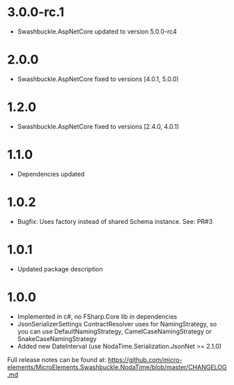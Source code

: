 # 3.0.0-rc.1
- Swashbuckle.AspNetCore updated to version 5.0.0-rc4

# 2.0.0
- Swashbuckle.AspNetCore fixed to versions [4.0.1, 5.0.0)

# 1.2.0
- Swashbuckle.AspNetCore fixed to versions [2.4.0, 4.0.1)

# 1.1.0
- Dependencies updated

# 1.0.2
- Bugfix: Uses factory instead of shared Schema instance. See: PR#3

# 1.0.1
- Updated package description

# 1.0.0
- Implemented in c#, no FSharp.Core lib in dependencies
- JsonSerializerSettings ContractResolver uses for NamingStrategy, so you can use DefaultNamingStrategy, CamelCaseNamingStrategy or SnakeCaseNamingStrategy
- Added new DateInterval (use NodaTime.Serialization.JsonNet >= 2.1.0)

Full release notes can be found at: https://github.com/micro-elements/MicroElements.Swashbuckle.NodaTime/blob/master/CHANGELOG.md
